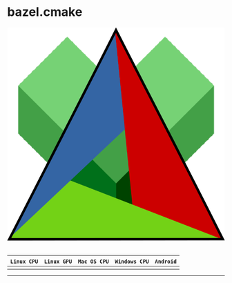 # bazel.cmake

<div align="center">
    <img src="https://raw.githubusercontent.com/CMakeHub/bazaar/master/logo.png"><br><br>
</div>



| **`Linux CPU`** | **`Linux GPU`** | **`Mac OS CPU`** | **`Windows CPU`** | **`Android`** |
|-----------------|---------------------|------------------|-------------------|---------------|
|                 |                     |                  |                   |               |

-----------------